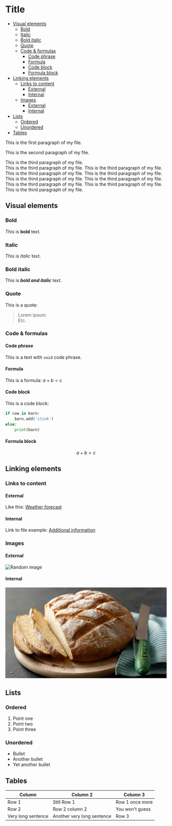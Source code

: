 # Title <!-- omit in toc -->

- [Visual elements](#visual-elements)
  - [Bold](#bold)
  - [Italic](#italic)
  - [Bold italic](#bold-italic)
  - [Quote](#quote)
  - [Code \& formulas](#code--formulas)
    - [Code phrase](#code-phrase)
    - [Formula](#formula)
    - [Code block](#code-block)
    - [Formula block](#formula-block)
- [Linking elements](#linking-elements)
  - [Links to content](#links-to-content)
    - [External](#external)
    - [Internal](#internal)
  - [Images](#images)
    - [External](#external-1)
    - [Internal](#internal-1)
- [Lists](#lists)
  - [Ordered](#ordered)
  - [Unordered](#unordered)
- [Tables](#tables)


This is the first paragraph of my file.

This is the second paragraph of my file.

This is the third paragraph of my file.  
This is the third paragraph of my file. This is the third paragraph of my file. This is the third paragraph of my file. This is the third paragraph of my file. This is the third paragraph of my file. This is the third paragraph of my file. This is the third paragraph of my file. This is the third paragraph of my file. This is the third paragraph of my file.

## Visual elements

### Bold

This is **bold** text.

### Italic

This is *italic* text.

### Bold italic

This is ***bold and italic*** text.

### Quote

This is a quote: 
> Lorem ipsum.  
> Etc.

### Code & formulas

#### Code phrase

This is a text with `void` code phrase.

#### Formula

This is a formula: $a+b=c$

#### Code block

This is a code block:

```python
if cow in barn: 
    barn.add('stink')
else:
    print(barn)
```

#### Formula block

$$
a+b=c
$$

## Linking elements

### Links to content

#### External

Like this: [Weather forecast](https://www.meteo.pl/)

#### Internal

Link to file example: [Additional information](reference.md)

### Images

#### External

![Random image](https://fastly.picsum.photos/id/34/200/200.jpg?hmac=XRWBHNng_p1BDrqV2tGH2Fbk12qD7KRzoufu_JIJW20)

#### Internal

![Bread](bread.jpg "Bread")

## Lists

### Ordered

1. Point one
2. Point two
3. Point three

### Unordered

* Bullet
* Another bullet
* Yet another bullet

## Tables

| Column             | Column 2                   | Column 3        |
| ------------------ | -------------------------- | --------------- |
| Row 1              | Still Row 1                | Row 1 once more |
| Row 2              | Row 2 column 2             | You won't guess |
| Very long sentence | Another very long sentence | Row 3           |

